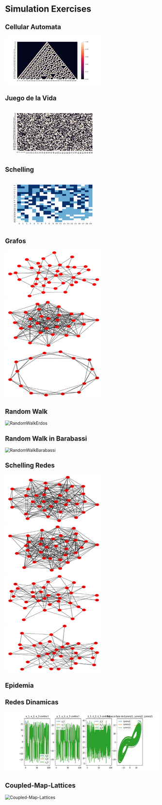 # Simulation Exercises 

## Cellular Automata

<p align="left">
  <img alt="Cellular Automata" src="https://raw.githubusercontent.com/acastellanos95/SimulationLects/master/CA.png" height="160" width="320">
</p>

## Juego de la Vida

<p align="left">
  <img alt="Juego de la Vida" src="https://raw.githubusercontent.com/acastellanos95/SimulationLects/master/Game_of_life.gif" height="160" width="320">
</p>

## Schelling

<p align="left">
  <img alt="Schelling" src="https://raw.githubusercontent.com/acastellanos95/SimulationLects/master/Schelling.gif" height="160" width="320">
</p>

## Grafos

<p>
  <img alt="Barabassi" src="https://raw.githubusercontent.com/acastellanos95/SimulationLects/master/Barabassi.png" height="160" width="320">
  <img alt="ErdosRenyi" src="https://raw.githubusercontent.com/acastellanos95/SimulationLects/master/ErdosRenyi.png" height="160" width="320">
  <img alt="Mundo Pequeño" src="https://raw.githubusercontent.com/acastellanos95/SimulationLects/master/MundoPequeno.png" height="160" width="320">
</p>

## Random Walk

<p align="left">
  <img alt="RandomWalkErdos" src="https://github.com/acastellanos95/SimulationLects/blob/master/RandomWalk.gif?raw=true" height="160" width="320">
</p>

## Random Walk in Barabassi

<p align="left">
  <img alt="RandomWalkBarabassi" src="https://github.com/acastellanos95/SimulationLects/blob/master/RandomWalkBarabassi.gif?raw=true" height="160" width="320">
</p>

## Schelling Redes

<p>
  <img alt="Erdos al inicio" src="https://raw.githubusercontent.com/acastellanos95/SimulationLects/master/Figure_1erdos.png" height="160" width="320">
  <img alt="Erdos al final" src="https://raw.githubusercontent.com/acastellanos95/SimulationLects/master/Figure_2erdos.png" height="160" width="320">
  <img alt="Barabassi al principio" src="https://raw.githubusercontent.com/acastellanos95/SimulationLects/master/Figure_1barabassi.png" height="160" width="320">
    <img alt="Barabassi al final" src="https://raw.githubusercontent.com/acastellanos95/SimulationLects/master/Figure_2barabassi.png" height="160" width="320">
</p>

## Epidemia

## Redes Dinamicas

<p align="left">
  <img alt="Redes dinamicas" src="https://raw.githubusercontent.com/acastellanos95/SimulationLects/master/Lorenz1.png" height="200" width="600">
</p>

## Coupled-Map-Lattices

<p align="left">
  <img alt="Coupled-Map-Lattices" src="https://github.com/acastellanos95/SimulationLects/blob/master/CoupledLattice.gif?raw=true" height="200" width="600">
</p>

